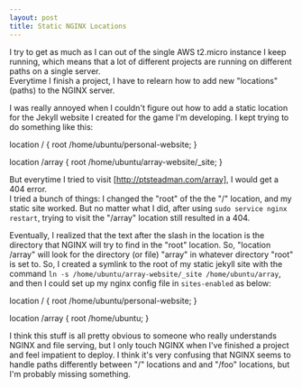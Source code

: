 ```yaml
---
layout: post
title: Static NGINX Locations
---
```

I try to get as much as I can out of the single AWS t2.micro instance I keep running, 
which means that a lot of different projects are running on different paths on a single server.  
Everytime I finish a project, I have to relearn how to add new "locations" (paths) to the NGINX server.

I was really annoyed when I couldn't figure out how to add a static location for the Jekyll
website I created for the game I'm developing.  I kept trying to do something like this:

  location / {
    root /home/ubuntu/personal-website;
  }
  
  location /array {
    root /home/ubuntu/array-website/_site;
  }

But everytime I tried to visit [http://ptsteadman.com/array], I would get a 404 error.  
I tried a bunch of things: I changed the "root" of the the "/" location, and my static site
worked.  But no matter what I did, after using `sudo service nginx restart`,
trying to visit the "/array" location still resulted in a 404.

Eventually, I realized that the text after the slash in the location is the directory that 
NGINX will try to find in the "root" location.  So, "location /array" will look for the directory (or file)
"array" in whatever directory "root" is set to.  So, I created a symlink to the root of my
static jekyll site with the command `ln -s /home/ubuntu/array-website/_site /home/ubuntu/array`, and 
then I could set up my nginx config file in `sites-enabled` as below:

  location / {
    root /home/ubuntu/personal-website;
  }
  
  location /array {
    root /home/ubuntu;
  }

I think this stuff is all pretty obvious to someone who really understands NGINX and file serving,
but I only touch NGINX when I've finished a project and feel impatient to deploy.  I think it's very confusing
that NGINX seems to handle paths differently between "/" locations and and "/foo" locations, 
but I'm probably missing something.


